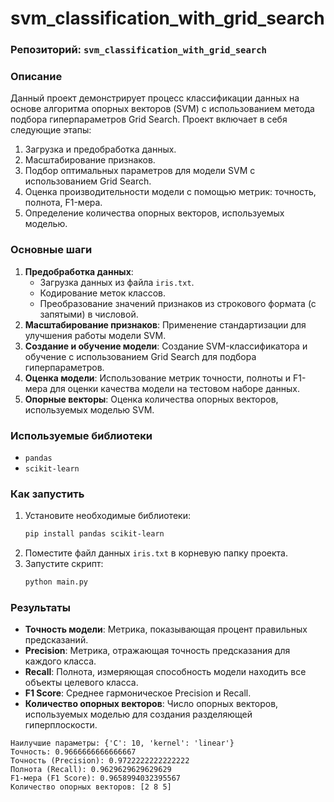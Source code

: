 # svm_classification_with_grid_search
### Репозиторий: `svm_classification_with_grid_search`

### Описание
Данный проект демонстрирует процесс классификации данных на основе алгоритма опорных векторов (SVM) с использованием метода подбора гиперпараметров Grid Search. Проект включает в себя следующие этапы:

1. Загрузка и предобработка данных.
2. Масштабирование признаков.
3. Подбор оптимальных параметров для модели SVM с использованием Grid Search.
4. Оценка производительности модели с помощью метрик: точность, полнота, F1-мера.
5. Определение количества опорных векторов, используемых моделью.

### Основные шаги
1. **Предобработка данных**: 
   - Загрузка данных из файла `iris.txt`.
   - Кодирование меток классов.
   - Преобразование значений признаков из строкового формата (с запятыми) в числовой.
2. **Масштабирование признаков**: Применение стандартизации для улучшения работы модели SVM.
3. **Создание и обучение модели**: Создание SVM-классификатора и обучение с использованием Grid Search для подбора гиперпараметров.
4. **Оценка модели**: Использование метрик точности, полноты и F1-мера для оценки качества модели на тестовом наборе данных.
5. **Опорные векторы**: Оценка количества опорных векторов, используемых моделью SVM.

### Используемые библиотеки
- `pandas`
- `scikit-learn`

### Как запустить
1. Установите необходимые библиотеки:
   ```bash
   pip install pandas scikit-learn
   ```
2. Поместите файл данных `iris.txt` в корневую папку проекта.
3. Запустите скрипт:
   ```bash
   python main.py
   ```

### Результаты
- **Точность модели**: Метрика, показывающая процент правильных предсказаний.
- **Precision**: Метрика, отражающая точность предсказания для каждого класса.
- **Recall**: Полнота, измеряющая способность модели находить все объекты целевого класса.
- **F1 Score**: Среднее гармоническое Precision и Recall.
- **Количество опорных векторов**: Число опорных векторов, используемых моделью для создания разделяющей гиперплоскости.
```
Наилучшие параметры: {'C': 10, 'kernel': 'linear'}
Точность: 0.9666666666666667
Точность (Precision): 0.9722222222222222
Полнота (Recall): 0.9629629629629629
F1-мера (F1 Score): 0.9658994032395567
Количество опорных векторов: [2 8 5]
```
